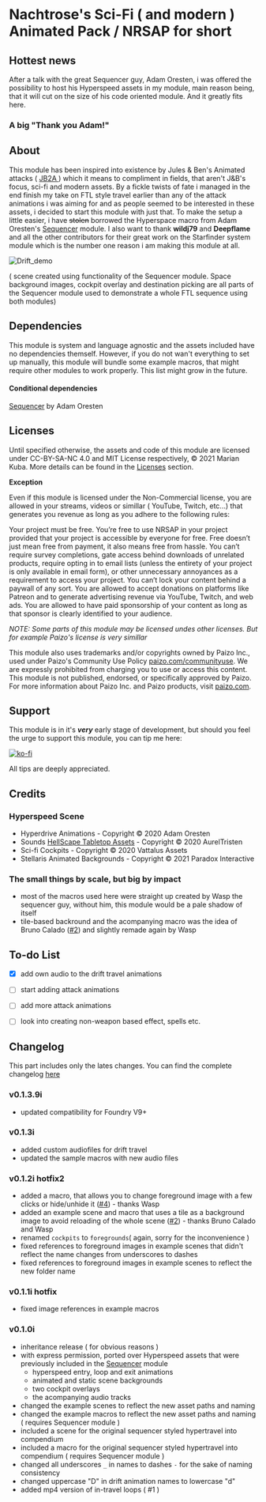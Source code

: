 # Nachtrose's Sci-Fi ( and modern ) Animated Pack / NRSAP for short

## Hottest news

After a talk with the great Sequencer guy, Adam Oresten, i was offered the possibility to host his Hyperspeed assets in my module, main reason being, that it will cut on the size of his code oriented module. And it greatly fits here.

### **A big "Thank you Adam!"**

## About

This module has been inspired into existence by Jules & Ben's Animated attacks ( [ JB2A ](https://github.com/Jules-Bens-Aa/JB2A_DnD5e) ) which it means to compliment in fields, that aren't J&B's focus, sci-fi and modern assets.
By a fickle twists of fate i managed in the end finish my take on FTL style travel earlier than any of the attack animations i was aiming for and as people seemed to be interested in these assets, i decided to start this module with just that. To make the setup a little easier, i have ~~stolen~~ borrowed the Hyperspace macro from Adam Oresten's [Sequencer](https://github.com/fantasycalendar/FoundryVTT-Sequencer) module.
I also want to thank **wildj79** and **Deepflame** and all the other contributors for their great work on the Starfinder system module which is the number one reason i am making this module at all.

![Drift_demo](/images/drift_travel_demo.gif)

( scene created using functionality of the Sequencer module. Space background images, cockpit overlay and destination picking are all parts of the Sequencer module used to demonstrate a whole FTL sequence using both modules)

## Dependencies

This module is system and language agnostic and the assets included have no dependencies themself.
However, if you do not wan't everything to set up manually, this module will bundle some example macros, that might require other modules to work properly. This list might grow in the future.

 #### Conditional dependencies

   [Sequencer](https://github.com/fantasycalendar/FoundryVTT-Sequencer) by Adam Oresten
   
## Licenses

Until specified otherwise, the assets and code of this module are licensed under CC-BY-SA-NC 4.0 and MIT License respectively, © 2021 Marian Kuba. More details can be found in the [Licenses](https://github.com/Nachtrose/NRSAP/tree/main/licenses) section.

**Exception**

Even if this module is licensed under the Non-Commercial license, you are allowed in your streams, videos or simillar ( YouTube, Twitch, etc...) that generates you revenue as long as you adhere to the following rules:

Your project must be free. You’re free to use NRSAP in your project provided that your project is accessible by everyone for free.
Free doesn’t just mean free from payment, it also means free from hassle. You can’t require survey completions, gate access behind downloads of unrelated products, require opting in to email lists (unless the entirety of your project is only available in email form), or other unnecessary annoyances as a requirement to access your project. You can’t lock your content behind a paywall of any sort.
You are allowed to accept donations on platforms like Patreon and to generate advertising revenue via YouTube, Twitch, and web ads.
You are allowed to have paid sponsorship of your content as long as that sponsor is clearly identified to your audience.

*NOTE: Some parts of this module may be licensed undes other licenses. But for example Paizo's license is very simillar*

This module also uses trademarks and/or copyrights owned by Paizo Inc., used under Paizo's Community Use Policy [paizo.com/communityuse](https://www.paizo.com/communityuse). We are expressly prohibited from charging you to use or access this content. This module is not published, endorsed, or specifically approved by Paizo. For more information about Paizo Inc. and Paizo products, visit [paizo.com](https://www.paizo.com).

## Support

This module is in it's **_very_** early stage of development, but should you feel the urge to support this module, you can tip me here:

[![ko-fi](https://ko-fi.com/img/githubbutton_sm.svg)](https://ko-fi.com/J3J45HWX3)

All tips are deeply appreciated.

## Credits

### Hyperspeed Scene
- Hyperdrive Animations - Copyright © 2020 Adam Oresten
- Sounds [HellScape Tabletop Assets](https://www.patreon.com/HellScapeAssets) - Copyright © 2020 AurelTristen
- Sci-fi Cockpits - Copyright © 2020 Vattalus Assets
- Stellaris Animated Backgrounds - Copyright © 2021 Paradox Interactive

### The small things by scale, but big by impact
- most of the macros used here were straight up created by Wasp the sequencer guy, without him, this module would be a pale shadow of itself
- tile-based backround and the acompanying macro was the idea of Bruno Calado ([#2](https://github.com/Nachtrose/NRSAP/issues/2)) and slightly remade again by Wasp

## To-do List

- [x] add own audio to the drift travel animations 
- [ ] start adding attack animations
- [ ] add more attack animations
- [ ] look into creating non-weapon based effect, spells etc.


## Changelog

This part includes only the lates changes. You can find the complete changelog [here](CHANGELOG.md)

### v0.1.3.9i
- updated compatibility for Foundry V9+

### v0.1.3i
- added custom audiofiles for drift travel
- updated the sample macros with new audio files

### v0.1.2i hotfix2
- added a macro, that allows you to change foreground image with a few clicks or hide/unhide it ([#4](https://github.com/Nachtrose/NRSAP/issues/4)) - thanks Wasp
- added an example scene and macro that uses a tile as a background image to avoid reloading of the whole scene ([#2](https://github.com/Nachtrose/NRSAP/issues/2)) - thanks Bruno Calado and Wasp
- renamed `cockpits` to `foregrounds`( again, sorry for the inconvenience )
- fixed references to foreground images in example scenes that didn't reflect the name changes from underscores to dashes
- fixed references to foreground images in example scenes to reflect the new folder name

### v0.1.1i hotfix
- fixed image references in example macros

### v0.1.0i
- inheritance release ( for obvious reasons )
- with express permission, ported over Hyperspeed assets that were previously included in the [Sequencer](https://github.com/fantasycalendar/FoundryVTT-Sequencer) module
  - hyperspeed entry, loop and exit animations
  - animated and static scene backgrounds
  - two cockpit overlays
  - the acompanying audio tracks
- changed the example scenes to reflect the new asset paths and naming
- changed the example macros to reflect the new asset paths and naming ( requires Sequencer module )
- included a scene for the original sequencer styled hypertravel into compendium
- included a macro for the original sequencer styled hypertravel into compendium ( requires Sequencer module )
- changed all underscores ` _ ` in names to dashes ` - ` for the sake of naming consistency
- changed uppercase "D" in drift animation names to lowercase "d"
- added mp4 version of in-travel loops ( #1 )
